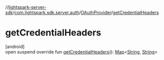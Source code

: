 //[lightspark-server-sdk](../../../index.md)/[com.lightspark.sdk.server.auth](../index.md)/[OAuthProvider](index.md)/[getCredentialHeaders](get-credential-headers.md)

# getCredentialHeaders

[android]\
open suspend override fun [getCredentialHeaders](get-credential-headers.md)(): [Map](https://kotlinlang.org/api/latest/jvm/stdlib/kotlin.collections/-map/index.html)&lt;[String](https://kotlinlang.org/api/latest/jvm/stdlib/kotlin/-string/index.html), [String](https://kotlinlang.org/api/latest/jvm/stdlib/kotlin/-string/index.html)&gt;
